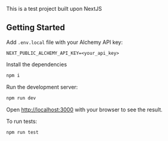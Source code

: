 This is a test project built upon NextJS

## Getting Started

Add `.env.local` file with your Alchemy API key:

```
NEXT_PUBLIC_ALCHEMY_API_KEY=<your_api_key>
```

Install the dependencies

```bash
npm i
```

Run the development server:

```bash
npm run dev
```

Open [http://localhost:3000](http://localhost:3000) with your browser to see the result.

To run tests:

```bash
npm run test
```

